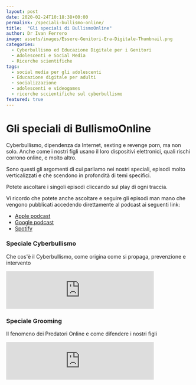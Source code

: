 ```yaml
---
layout: post
date: 2020-02-24T10:18:38+00:00
permalink: /speciali-bullismo-online/
title:  "Gli speciali di BullismoOnline"
author: Dr Ivan Ferrero
image: assets/images/Essere-Genitori-Era-Digitale-Thumbnail.png
categories:
  - Cyberbullismo ed Educazione Digitale per i Genitori
  - Adolescenti e Social Media
  - Ricerche scientifiche
tags:
  - social media per gli adolescenti
  - Educazione digitale per adulti
  - socializzazione
  - adolescenti e videogames
  - ricerche sccientifiche sul cyberbullismo
featured: true
---
```


# Gli speciali di BullismoOnline

Cyberbullismo, dipendenza da Internet, sexting e revenge porn, ma non solo.
Anche come i nostri figli usano il loro dispositivi elettronici, quali rischi corrono online, e molto altro.

Sono questi gli argomenti di cui parliamo nei nostri speciali, episodi molto verticalizzati e che scendono in profondità di temi specifici.

Potete ascoltare i singoli episodi cliccando sul play di ogni traccia.

Vi ricordo che potete anche ascoltare e seguire gli episodi man mano che vengono pubblicati accedendo direttamente al podcast ai seguenti link:

- [Apple podcast](https://apple.co/2ThlEDm)
- [Google podcast](http://bit.ly/2V9vyrp)
- [Spotify](https://spoti.fi/2T0Lv0m)

### Speciale Cyberbullismo
Che cos'è il Cyberbullismo, come origina come si propaga, prevenzione e intervento
<p><iframe src="https://anchor.fm/ivan-ferrero/embed/episodes/SPECIALE-CYBERBULLISMO-Che-cos-il-Cyberbullismo--come-origina-come-si-propaga--prevenzione-e-intervento-ea4nfi" width="400px" height="102px" frameborder="0" scrolling="no"></iframe></p>

### Speciale Grooming
Il fenomeno dei Predatori Online e come difendere i nostri figli
<p><iframe src="https://anchor.fm/ivan-ferrero/embed/episodes/SPECIALE-GROOMING---Il-fenomeno-dei-Predatori-Online-e-come-difendere-i-nostri-figli-ea4nat" height="102px" width="400px" frameborder="0" scrolling="no"></iframe></p>
